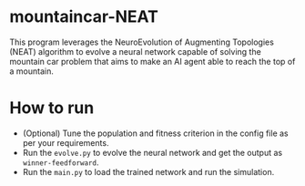 # mountaincar-NEAT

This program leverages the NeuroEvolution of Augmenting Topologies (NEAT) algorithm to evolve a neural network capable of solving the mountain car problem that aims to make an AI agent able to reach the top of a mountain.

# How to run

* (Optional) Tune the population and fitness criterion in the config file as per your requirements.
* Run the `evolve.py` to evolve the neural network and get the output as `winner-feedforward`.
* Run the `main.py` to load the trained network and run the simulation.

